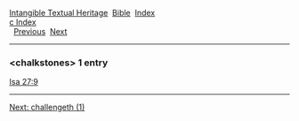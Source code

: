 [Intangible Textual Heritage](../../index)  [Bible](../index) 
[Index](index)   
[c Index](_c_)  
  [Previous](c02011)  [Next](c02013) 

------------------------------------------------------------------------

### &lt;chalkstones&gt; 1 entry

[Isa 27:9](../kjv/isa027.htm#009)  

------------------------------------------------------------------------

[Next: challengeth (1)](c02013)
